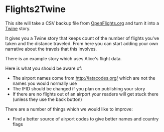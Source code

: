 # Flights2Twine

This site will take a CSV backup file from <a href="https://openflights.org/">OpenFlights.org</a> and turn it into a <a href="http://twinery.org/">Twine</a> story.

It gives you a Twine story that keeps count of the number of flights you've taken and the distance traveled.  From here you can start adding your own narrative about the travels that this involves.

There is an example story which uses Alice's flight data.

Here is what you should be aware of:

* The airport names come from http://iatacodes.org/ which are not the names you would normally use
* The IFID should be changed if you plan on publishing your story
* If there are no flights out of an airport your readers will get stuck there (unless they use the back button)

There are a number of things which we would like to improve:

* Find a better source of airport codes to give better names and country flags